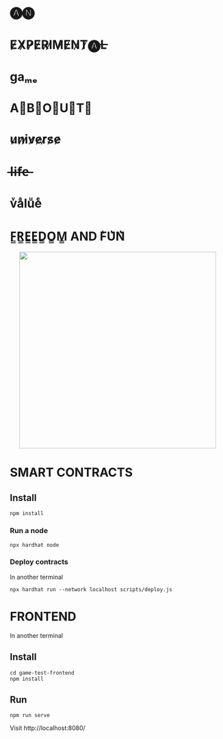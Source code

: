 # 🅐🅝
# E̷X̷P̷E̷R̷I̷M̷E̷N̷T̷🅐L̶
# gaₘₑ
# A⃣B⃣O⃣U⃣T⃣
# u̷n̷i̷v̷e̷r̷s̷e̷
# l̶i̶f̶e̶
# vͮaͣluͧeͤ
# F̳R̳E̳E̳D̳O̳M̳ AND F͛͛͛U͛͛͛N͛͛͛

<p align="center">
  <img width="460" src="https://github.com/verynifty/ethworld-game-solidity/raw/main/website/logo.jpeg">
</p>





# SMART CONTRACTS

## Install

```
npm install
```
### Run a node

```
npx hardhat node
```

### Deploy contracts

In another terminal

```
npx hardhat run --network localhost scripts/deploy.js
```

# FRONTEND 

In another terminal

## Install

```
cd game-test-frontend
npm install
```


## Run

```
npm run serve
```

Visit http://localhost:8080/
